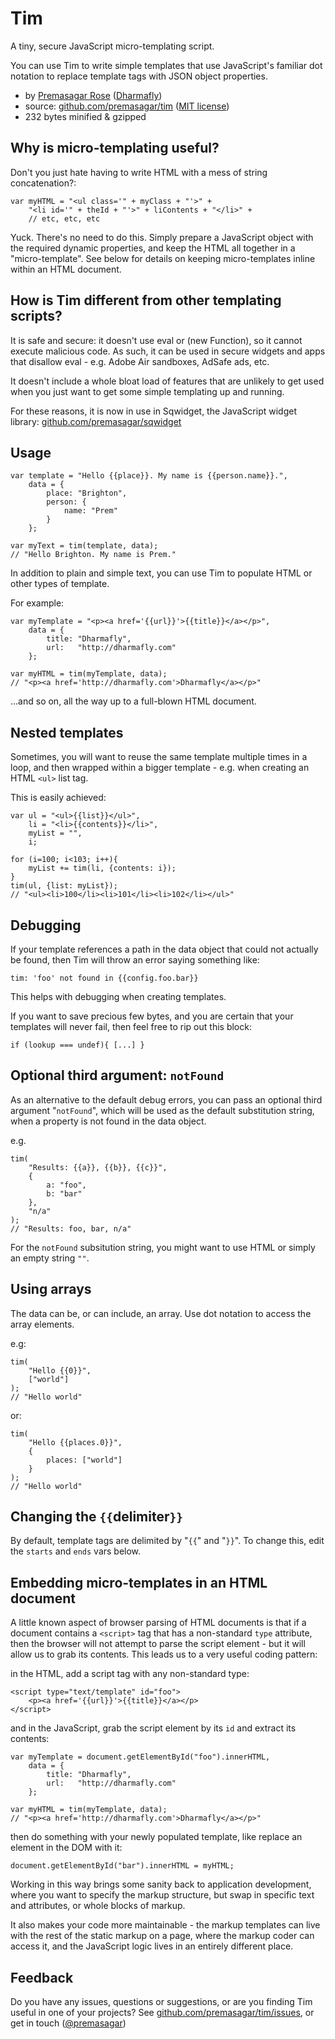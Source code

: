 # Tim

A tiny, secure JavaScript micro-templating script.

You can use Tim to write simple templates that use JavaScript's familiar dot notation to replace template tags with JSON object properties.

* by [Premasagar Rose](http://premasagar.com) 
    ([Dharmafly](http://dharmafly.com))
* source: [github.com/premasagar/tim](http://github.com/premasagar/tim) ([MIT license](http://opensource.org/licenses/mit-license.php))
* 232 bytes minified & gzipped


## Why is micro-templating useful?
Don't you just hate having to write HTML with a mess of string concatenation?:

    var myHTML = "<ul class='" + myClass + "'>" +
        "<li id='" + theId + "'>" + liContents + "</li>" +
        // etc, etc, etc
        
Yuck. There's no need to do this. Simply prepare a JavaScript object with the required dynamic properties, and keep the HTML all together in a "micro-template". See below for details on keeping micro-templates inline within an HTML document.


## How is Tim different from other templating scripts?
It is safe and secure: it doesn't use eval or (new Function), so it cannot execute malicious code. As such, it can be used in secure widgets and apps that disallow eval - e.g. Adobe Air sandboxes, AdSafe ads, etc.

It doesn't include a whole bloat load of features that are unlikely to get used when you just want to get some simple templating up and running.

For these reasons, it is now in use in Sqwidget, the JavaScript widget library: [github.com/premasagar/sqwidget](http://github.com/premasagar/sqwidget)


## Usage

    var template = "Hello {{place}}. My name is {{person.name}}.",
        data = {
            place: "Brighton",
            person: {
                name: "Prem"
            }
        };
        
    var myText = tim(template, data);
    // "Hello Brighton. My name is Prem."


In addition to plain and simple text, you can use Tim to populate HTML or other types of template.

For example:

    var myTemplate = "<p><a href='{{url}}'>{{title}}</a></p>",
        data = {
            title: "Dharmafly",
            url:   "http://dharmafly.com"
        };
        
    var myHTML = tim(myTemplate, data);
    // "<p><a href='http://dharmafly.com'>Dharmafly</a></p>"
    
...and so on, all the way up to a full-blown HTML document.


## Nested templates
Sometimes, you will want to reuse the same template multiple times in a loop, and then wrapped within a bigger template - e.g. when creating an HTML `<ul>` list tag.

This is easily achieved:

    var ul = "<ul>{{list}}</ul>",
        li = "<li>{{contents}}</li>",
        myList = "",
        i;
        
    for (i=100; i<103; i++){
        myList += tim(li, {contents: i});
    }
    tim(ul, {list: myList});
    // "<ul><li>100</li><li>101</li><li>102</li></ul>"
        

## Debugging
If your template references a path in the data object that could not actually be found, then Tim will throw an error saying something like:

    tim: 'foo' not found in {{config.foo.bar}}
    
This helps with debugging when creating templates.

If you want to save precious few bytes, and you are certain that your templates will never fail, then feel free to rip out this block:

    if (lookup === undef){ [...] }


## Optional third argument: `notFound`
As an alternative to the default debug errors, you can pass an optional third argument "`notFound`", which will be used as the default substitution string, when a property is not found in the data object.

e.g.

    tim(
        "Results: {{a}}, {{b}}, {{c}}",
        {
            a: "foo",
            b: "bar"
        },
        "n/a"
    );
    // "Results: foo, bar, n/a"
    
For the `notFound` subsitution string, you might want to use HTML or simply an empty string `""`.


## Using arrays
The data can be, or can include, an array. Use dot notation to access the array elements.

e.g:

    tim(
        "Hello {{0}}",
        ["world"]
    );
    // "Hello world"
    
or:

    tim(
        "Hello {{places.0}}",
        {
            places: ["world"]
        }
    );
    // "Hello world"


## Changing the `{{`delimiter`}}`
By default, template tags are delimited by "`{{`" and "`}}`".
To change this, edit the `starts` and `ends` vars below.


## Embedding micro-templates in an HTML document
A little known aspect of browser parsing of HTML documents is that if a document contains a `<script>` tag that has a non-standard `type` attribute, then the browser will not attempt to parse the script element - but it will allow us to grab its contents. This leads us to a very useful coding pattern:

in the HTML, add a script tag with any non-standard type:

    <script type="text/template" id="foo">
        <p><a href='{{url}}'>{{title}}</a></p>
    </script>
    
and in the JavaScript, grab the script element by its `id` and extract its contents:

    var myTemplate = document.getElementById("foo").innerHTML,
        data = {
            title: "Dharmafly",
            url:   "http://dharmafly.com"
        };
        
    var myHTML = tim(myTemplate, data);
    // "<p><a href='http://dharmafly.com'>Dharmafly</a></p>"

then do something with your newly populated template, like replace an element in the DOM with it:

    document.getElementById("bar").innerHTML = myHTML;

Working in this way brings some sanity back to application
development, where you want to specify the markup structure, but swap in specific text and attributes, or whole blocks of markup.

It also makes your code more maintainable - the markup templates can live with the rest of the static markup on a page, where the markup coder can access it, and the JavaScript logic lives in an entirely
different place.

## Feedback
Do you have any issues, questions or suggestions, or are you finding Tim useful in one of your projects? See [github.com/premasagar/tim/issues](http://github.com/premasagar/tim/issues), or get in touch ([@premasagar](http://twitter.com/premasagar))
